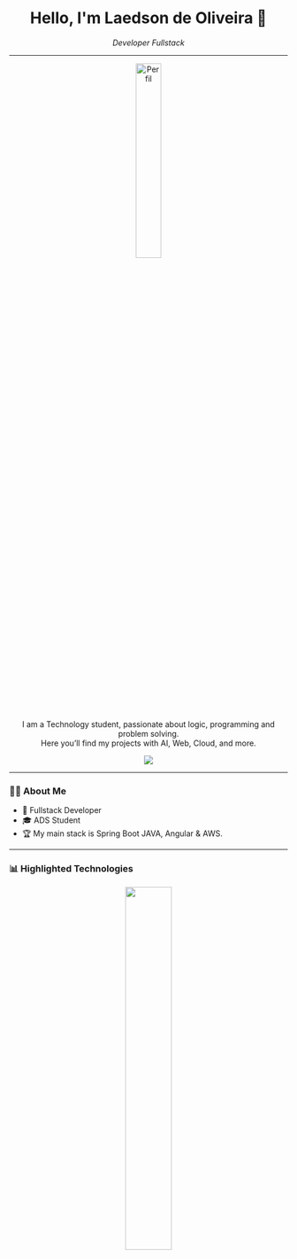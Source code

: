 
<h1 align="center">Hello, I'm Laedson de Oliveira 👋</h1>

<p align="center">
  <em>Developer Fullstack</em>
</p>

---

<p align="center">
  <img src="https://github.com/user-attachments/assets/baad7f0e-c1e8-48c2-8967-9b970b521554" alt="Perfil" width="30%" />
</p>

<p align="center">
  I am a Technology student, passionate about logic, programming and problem solving. <br> 
  Here you’ll find my projects  with AI, Web, Cloud, and more.
</p>

<p align="center">
  <a href="https://www.linkedin.com/in/laedson-oliveira-dev/">
    <img src="https://img.shields.io/badge/LinkedIn-0077B5?style=for-the-badge&logo=linkedin&logoColor=white">
  </a>
</p>

---

### 👩‍💻 About Me

- 🔭 Fullstack Developer
- 🎓 ADS Student
- 🏆 My main stack is Spring Boot JAVA, Angular & AWS.

---

### 📊 Highlighted Technologies

<p align="center">
  <img width="41%" src="https://github-readme-stats.vercel.app/api/top-langs/?username=Fernanda-Kipper&layout=compact&hide_border=true&title_color=8f00ff&text_color=ffffff&bg_color=0d1117" />
</p>
